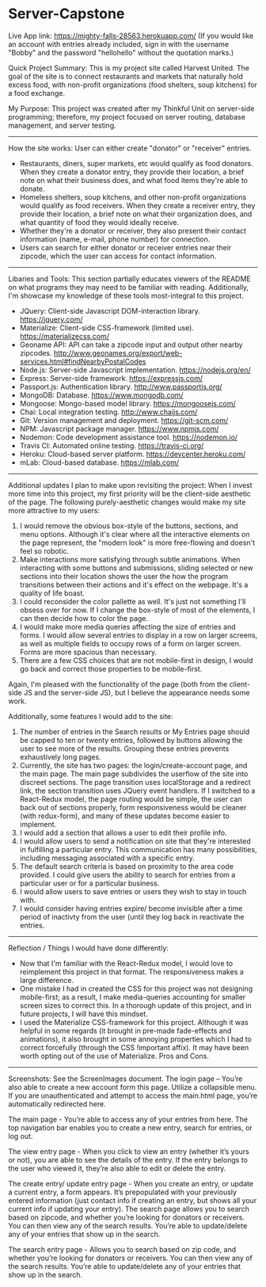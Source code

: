 # Server-Capstone

Live App link: https://mighty-falls-28563.herokuapp.com/ 
(If you would like an account with entries already included, sign in with the username "Bobby" and the password "hellohello" without the quotation marks.)

Quick Project Summary:
This is my project site called Harvest United.  The goal of the site is to connect restaurants and markets that naturally hold excess food, with non-profit organizations (food shelters, soup kitchens) for a food exchange.

My Purpose:
This project was created after my Thinkful Unit on server-side programming; therefore, my project focused on server routing, database management, and server testing.

______________________________________________________________
How the site works:
User can either create "donator" or "receiver" entries.  
- Restaurants, diners, super markets, etc would qualify as food donators.  When they create a donator entry, they provide their location, a brief note on what their business does, and what food items they're able to donate. 
- Homeless shelters, soup kitchens, and other non-profit organizations would qualify as food receivers.  When they create a receiver entry, they provide their location, a brief note on what their organization does, and what quantity of food they would ideally receive.
- Whether they're a donator or receiver, they also present their contact information (name, e-mail, phone number) for connection.
- Users can search for either donator or receiver entries near their zipcode, which the user can access for contact information.

______________________________________________________________
Libaries and Tools:
This section partially educates viewers of the README on what programs they may need to be familiar with reading.  Additionally, I'm showcase my knowledge of these tools most-integral to this project.
- JQuery: Client-side Javascript DOM-interaction library. https://jquery.com/
- Materialize: Client-side CSS-framework (limited use). https://materializecss.com/
- Geoname API: API can take a zipcode input and output other nearby zipcodes. http://www.geonames.org/export/web-services.html#findNearbyPostalCodes
- Node.js: Server-side Javascript implementation. https://nodejs.org/en/
- Express: Server-side framework. https://expressjs.com/
- Passport.js: Authentication library. http://www.passportjs.org/
- MongoDB: Database. https://www.mongodb.com/
- Mongoose: Mongo-based model library. https://mongoosejs.com/
- Chai: Local integration testing. http://www.chaijs.com/
- Git: Version management and deployment. https://git-scm.com/
- NPM: Javascript package manager. https://www.npmjs.com/
- Nodemon: Code development assistance tool. https://nodemon.io/
- Travis CI: Automated online testing. https://travis-ci.org/
- Heroku: Cloud-based server platform. https://devcenter.heroku.com/
- mLab: Cloud-based database. https://mlab.com/
______________________________________________________________
Additional updates I plan to make upon revisiting the project:
When I invest more time into this project, my first priority will be the client-side aesthetic of the page.  The following purely-aesthetic changes would make my site more attractive to my users:
1. I would remove the obvious box-style of the buttons, sections, and menu options.  Although it's clear where all the interactive elements on the page represent, the "modern look" is more free-flowing and doesn't feel so robotic.
2. Make interactions more satisfying through subtle animations.  When interacting with some buttons and submissions, sliding selected or new sections into their location shows the user the how the program transitions between their actions and it's effect on the webpage. It's a quality of life boast.
3. I could reconsider the color pallette as well.  It's just not something I'll obsess over for now.  If I change the box-style of most of the elements, I can then decide how to color the page.
4. I would make more media queries affecting the size of entries and forms. I would allow several entries to display in a row on larger screens, as well as multiple fields to occupy rows of a form on larger screen.  Forms are more spacious than necessary.
5. There are a few CSS choices that are not mobile-first in design, I would go back and correct those properties to be mobile-first.

Again, I'm pleased with the functionality of the page (both from the client-side JS and the server-side JS), but I believe the appearance needs some work.

Additionally, some features I would add to the site:
1. The number of entries in the Search results or My Entries page should be capped to ten or twenty entries, followed by buttons allowing the user to see more of the results. Grouping these entries prevents exhaustively long pages.
2. Currently, the site has two pages: the login/create-account page, and the main page.  The main page subdivides the userflow of the site into discreet sections. The page transition uses localStorage and a redirect link, the section transition uses JQuery event handlers.  If I switched to a React-Redux model, the page routing would be simple, the user can back out of sections properly, form responsiveness would be cleaner (with redux-form), and many of these updates become easier to implement.
3. I would add a section that allows a user to edit their profile info.
4. I would allow users to send a notification on site that they're interested in fulfilling a particular entry.  This communication has many possibilities, including messaging associated with a specific entry.
5. The default search criteria is based on proximity to the area code provided. I could give users the ability to search for entries from a particular user or for a particular business.
6. I would allow users to save entries or users they wish to stay in touch with.
7. I would consider having entries expire/ become invisible after a time period of inactivty from the user (until they log back in reactivate the entries.

______________________________________________________________
Reflection / Things I would have done differently:
- Now that I'm familiar with the React-Redux model, I would love to reimplement this project in that format.  The responsiveness makes a large difference. 
- One mistake I had in created the CSS for this project was not designing mobile-first; as a result, I make media-queries accounting for smaller screen sizes to correct this.  In a thorough update of this project, and in future projects, I will have this mindset.
- I used the Materialize CSS-framework for this project.  Although it was helpful in some regards (it brought in pre-made fade-effects and animations), it also brought in some annoying properties which I had to correct forcefully (through the CSS !important affix).  It may have been worth opting out of the use of Materialize. Pros and Cons.
______________________________________________________________
Screenshots: See the ScreenImages document.
The login page – You’re also able to create a new account form this page. Utilize a collapsible menu.  If you are unauthenticated and attempt to access the main.html page, you’re automatically redirected here.

The main page - You’re able to access any of your entries from here.  The top navigation bar enables you to create a new entry, search for entries, or log out.

The view entry page - When you click to view an entry (whether it’s yours or not), you are able to see the details of the entry. If the entry belongs to the user who viewed it, they’re also able to edit or delete the entry.

The create entry/ update entry page - When you create an entry, or update a current entry, a form appears. It’s prepopulated with your previously entered information (just contact info if creating an entry, but shows all your current info if updating your entry).
The search page allows you to search based on zipcode, and whether you’re looking for donators or receivers.  You can then view any of the search results.  You’re able to update/delete any of your entries that show up in the search.

The search entry page - Allows you to search based on zip code, and whether you’re looking for donators or receivers.  You can then view any of the search results.  You’re able to update/delete any of your entries that show up in the search.
